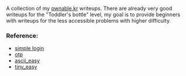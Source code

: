 A collection of my [pwnable.kr](pwnable.kr) writeups.
There are already very good writeups for the "Toddler's bottle" level,
my goal is to provide beginners with writeups for the less accessible problems
with higher difficulty.

### Reference:
- [simple login](simple_login.md)
- [otp](otp.md)
- [ascii_easy](ascii_easy.md)
- [tiny_easy](tiny_easy.md)
